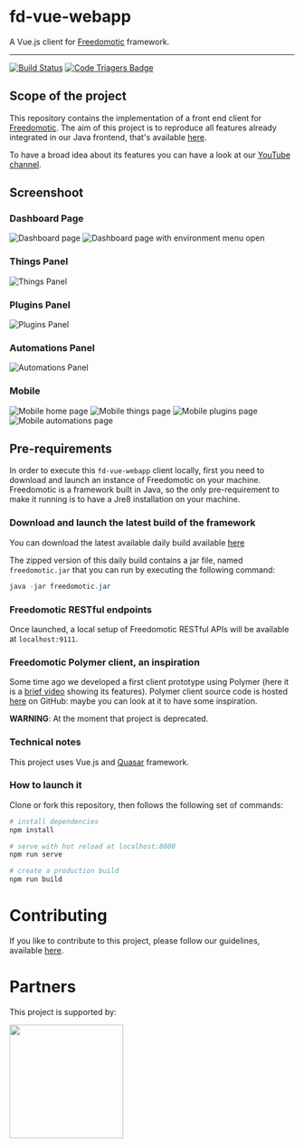 # fd-vue-webapp

A Vue.js client for [Freedomotic](https://www.freedomotic-iot.com) framework.

---

[![Build Status](https://travis-ci.org/freedomotic/fd-vue-webapp.svg?branch=master)](https://travis-ci.org/freedomotic/fd-vue-webapp)
[![Code Triagers Badge](https://www.codetriage.com/freedomotic/fd-vue-webapp/badges/users.svg)](https://www.codetriage.com/freedomotic/fd-vue-webapp)

## Scope of the project

This repository contains the implementation of a front end client for [Freedomotic](https://www.freedomotic-iot.com).
The aim of this project is to reproduce all features already integrated in our Java frontend, that's available [here](https://github.com/freedomotic/freedomotic/tree/master/plugins/devices/frontend-java).

To have a broad idea about its features you can have a look at our [YouTube channel](https://www.youtube.com/freedomotic).

## Screenshoot

### Dashboard Page
![Dashboard page](/img/fd-vue-dashboard1.png)
![Dashboard page with environment menu open](/img/fd-vue-dashboard2.png)

### Things Panel

![Things Panel](/img/fd-vue-things-panel.png)

### Plugins Panel

![Plugins Panel](/img/fd-vue-plugins-panel.png)

### Automations Panel

![Automations Panel](/img/fd-vue-automations-panel.png)

### Mobile

![Mobile home page](/img/fd-vue-mobile-home.png)
![Mobile things page](/img/fd-vue-mobile-things.png)
![Mobile plugins page](/img/fd-vue-mobile-plugins.png)
![Mobile automations page](/img/fd-vue-mobile-automations.png)

## Pre-requirements

In order to execute this `fd-vue-webapp` client locally, first you need to download and launch an instance of Freedomotic on your machine.
Freedomotic is a framework built in Java, so the only pre-requirement to make it running is to have a Jre8 installation on your machine.

### Download and launch the latest build of the framework

You can download the latest available daily build available [here](http://teamcity.jetbrains.com/guestAuth/repository/download/bt1177/.lastSuccessful/freedomotic-5.6.0-%7Bbuild.number%7D.zip)

The zipped version of this daily build contains a jar file, named `freedomotic.jar` that you can run by executing the following command:

```java
java -jar freedomotic.jar
```

### Freedomotic RESTful endpoints

Once launched, a local setup of Freedomotic RESTful APIs will be available at `localhost:9111`.

### Freedomotic Polymer client, an inspiration

Some time ago we developed a first client prototype using Polymer (here it is a [brief video](https://www.youtube.com/watch?v=0pN-8mbNuQk) showing its features).
Polymer client source code is hosted [here](https://github.com/freedomotic/fd-polymer-webapp) on GitHub: maybe you can look at it to have some inspiration.

**WARNING**: At the moment that project is deprecated.


### Technical notes

This project uses Vue.js and [Quasar](https://quasar.dev/) framework.

### How to launch it

Clone or fork this repository, then follows the following set of commands:

``` bash
# install dependencies
npm install

# serve with hot reload at localhost:8080
npm run serve

# create a production build
npm run build
```

# Contributing

If you like to contribute to this project, please follow our guidelines, available [here](https://github.com/freedomotic/fd-vue-webapp/blob/master/CONTRIBUTING.md).


# Partners

This project is supported by:

<img src="https://opensource.nyc3.cdn.digitaloceanspaces.com/attribution/assets/SVG/DO_Logo_horizontal_blue.svg" width="201px">
